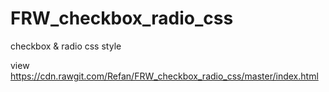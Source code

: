 # FRW_checkbox_radio_css
checkbox &amp; radio css style

view
https://cdn.rawgit.com/Refan/FRW_checkbox_radio_css/master/index.html
